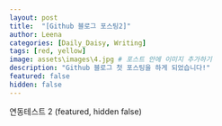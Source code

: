 ```yaml
---
layout: post
title:  "[Github 블로그 포스팅2]"
author: Leena
categories: [Daily_Daisy, Writing]
tags: [red, yellow]
image: assets\images\4.jpg # 포스트 안에 이미지 추가하기
description: "Github 블로그 첫 포스팅을 하게 되었습니다!"
featured: false
hidden: false
---
```


연동테스트 2 (featured, hidden false)